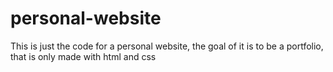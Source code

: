 # personal-website
This is just the code for a personal website, the goal of it is to be a portfolio, that is only made with html and css
